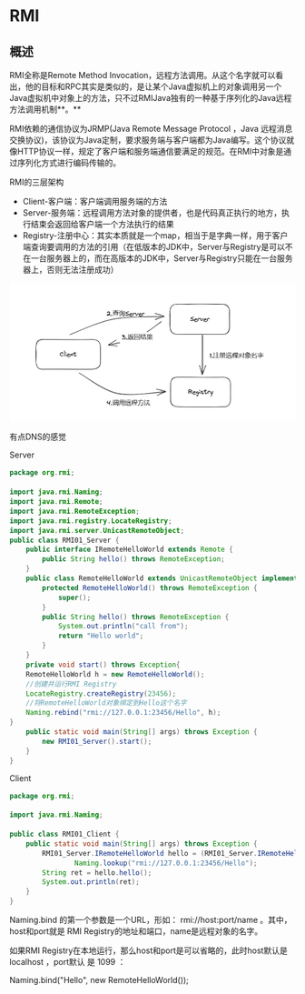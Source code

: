 # RMI

## 概述

RMI全称是Remote Method Invocation，远程⽅法调⽤。从这个名字就可以看出，他的⽬标和RPC其实是类似的，是让某个Java虚拟机上的对象调⽤另⼀个Java虚拟机中对象上的⽅法，只不过RMIJava独有的⼀种基于序列化的Java远程方法调用机制**。**

RMI依赖的通信协议为JRMP(Java Remote Message Protocol ，Java 远程消息交换协议)，该协议为Java定制，要求服务端与客户端都为Java编写。这个协议就像HTTP协议一样，规定了客户端和服务端通信要满足的规范。在RMI中对象是通过序列化方式进行编码传输的。

RMI的三层架构

- Client-客户端：客户端调用服务端的方法
- Server-服务端：远程调用方法对象的提供者，也是代码真正执行的地方，执行结束会返回给客户端一个方法执行的结果
- Registry-注册中心：其实本质就是一个map，相当于是字典一样，用于客户端查询要调用的方法的引用（在低版本的JDK中，Server与Registry是可以不在一台服务器上的，而在高版本的JDK中，Server与Registry只能在一台服务器上，否则无法注册成功）

![Untitled](RMI%20attachments/Untitled.png)

有点DNS的感觉

Server

```java
package org.rmi;

import java.rmi.Naming;
import java.rmi.Remote;
import java.rmi.RemoteException;
import java.rmi.registry.LocateRegistry;
import java.rmi.server.UnicastRemoteObject;
public class RMI01_Server {
    public interface IRemoteHelloWorld extends Remote {
        public String hello() throws RemoteException;
    }
    public class RemoteHelloWorld extends UnicastRemoteObject implements IRemoteHelloWorld {
        protected RemoteHelloWorld() throws RemoteException {
            super();
        }
        public String hello() throws RemoteException {
            System.out.println("call from");
            return "Hello world";
        }
    }
    private void start() throws Exception{
    RemoteHelloWorld h = new RemoteHelloWorld();
    //创建并运行RMI Registry
    LocateRegistry.createRegistry(23456);
    //将RemoteHelloWorld对象绑定到Hello这个名字
    Naming.rebind("rmi://127.0.0.1:23456/Hello", h);
}
    public static void main(String[] args) throws Exception {
        new RMI01_Server().start();
    }
}
```

Client

```java
package org.rmi;

import java.rmi.Naming;

public class RMI01_Client {
    public static void main(String[] args) throws Exception {
        RMI01_Server.IRemoteHelloWorld hello = (RMI01_Server.IRemoteHelloWorld)
                Naming.lookup("rmi://127.0.0.1:23456/Hello");
        String ret = hello.hello();
        System.out.println(ret);
    }
}

```

Naming.bind 的第一个参数是一个URL，形如： rmi://host:port/name 。其中，host和port就是
RMI Registry的地址和端口，name是远程对象的名字。

如果RMI Registry在本地运行，那么host和port是可以省略的，此时host默认是 localhost ，port默认
是 1099 ：

Naming.bind("Hello", new RemoteHelloWorld());